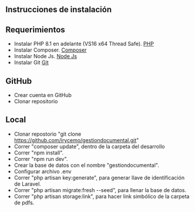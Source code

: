 ## Instrucciones de instalación

## Requerimientos

- Instalar PHP 8.1 en adelante (VS16 x64 Thread Safe).
<a href="https://windows.php.net/download#php-8.1">PHP</a>
- Instalar Composer.
<a href="https://getcomposer.org/">Composer</a>
- Instalar Node Js.
<a href="https://nodejs.org/en/">Node Js</a>
- Instalar Git
<a href="https://git-scm.com/">Git</a>

## GitHub

- Crear cuenta en GitHub
- Clonar repositorio

## Local

- Clonar repostorio "git clone https://github.com/irycemo/gestiondocumental.git"
- Correr  "composer update", dentro de la carpeta del desarrollo
- Correr "npm install".
- Correr "npm run dev".
- Crear la base de datos con el nombre "gestiondocumental".
- Configurar archivo .env
- Correr "php artisan key:generate", para generar llave de identificación de Laravel.
- Correr "php artisan migrate:fresh --seed", para llenar la base de datos.
- Correr "php artisan storage:link", para hacer link simbólico de la carpeta de pdfs.
